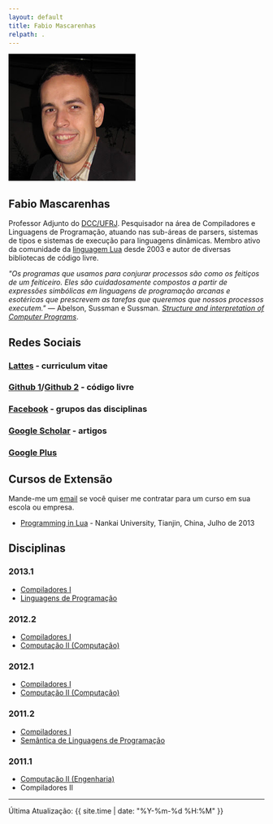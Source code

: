 ```yaml
---
layout: default
title: Fabio Mascarenhas
relpath: .
---
```


<div markdown="1" class = "hero-unit">
<div class = "row-fluid">
<div class = "span3">
<img class = "media-object pull-left" src="mascarenhas.jpg"/>
</div>
<div class = "span9">

Fabio Mascarenhas
-----------------

Professor Adjunto do [DCC/UFRJ](http://www.dcc.ufrj.br). Pesquisador na área de Compiladores e Linguagens de Programação, 
atuando nas sub-áreas de parsers, sistemas de tipos e sistemas de execução para linguagens dinâmicas. Membro ativo da
comunidade da [linguagem Lua](http://www.lua.org) desde 2003 e autor de diversas bibliotecas de código livre.

*"Os programas que usamos para conjurar processos são como os feitiços de um feiticeiro. Eles são cuidadosamente compostos a partir de expressões simbólicas em linguagens de programação arcanas e esotéricas que prescrevem as
tarefas que queremos que nossos processos executem."* &mdash; Abelson, Sussman e Sussman. [*Structure and interpretation of Computer Programs*](http://mitpress.mit.edu/sicp/).

</div>
</div>
</div>

<div markdown="1" class = "row-fluid">
<div class = "span6">

Redes Sociais
-------------

### [Lattes](http://buscatextual.cnpq.br/buscatextual/visualizacv.do?id=K4755986D9) - curriculum vitae

### [Github 1](https://github.com/mascarenhas)/[Github 2](https://github.com/fabiomascarenhas) - código livre

### [Facebook](https://www.facebook.com/mascarenhasufrj) - grupos das disciplinas

### [Google Scholar](http://scholar.google.com/citations?user=kdEMTYkAAAAJ) - artigos

### [Google Plus](https://plus.google.com/106095493628335523079/about)

Cursos de Extensão
------------------

Mande-me um [email](mascarenhas@ufrj.br) se você quiser me contratar
para um curso em sua escola ou empresa.

* [Programming in Lua](lua) - Nankai University, Tianjin, China, Julho de 2013

</div>

<div class = "span4">

Disciplinas
-----------

### 2013.1

* [Compiladores I](comp)
* [Linguagens de Programação](lp)

### 2012.2

* [Compiladores I](comp20122)
* [Computação II (Computação)](java)

### 2012.1

* [Compiladores I](comp20121)
* [Computação II (Computação)](java20121)

### 2011.2

* [Compiladores I](comp20112)
* [Semântica de Linguagens de Programação](sem)

### 2011.1

* [Computação II (Engenharia)](mab225)
* Compiladores II

</div>
</div>

* * * * *

Última Atualização: {{ site.time | date: "%Y-%m-%d %H:%M" }}
